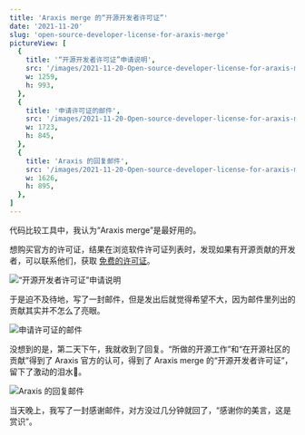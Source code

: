 ```yaml
---
title: 'Araxis merge 的“开源开发者许可证”'
date: '2021-11-20'
slug: 'open-source-developer-license-for-araxis-merge'
pictureView: [
  {
    title: '“开源开发者许可证”申请说明',
    src: '/images/2021-11-20-Open-source-developer-license-for-araxis-merge(1).png',
    w: 1259,
    h: 993,
  },
  {
    title: '申请许可证的邮件',
    src: '/images/2021-11-20-Open-source-developer-license-for-araxis-merge(2).png',
    w: 1723,
    h: 845,
  },
  {
    title: 'Araxis 的回复邮件',
    src: '/images/2021-11-20-Open-source-developer-license-for-araxis-merge(3).png',
    w: 1626,
    h: 895,
  },
]
---
```


代码比较工具中，我认为“Araxis merge”是最好用的。

想购买官方的许可证，结果在浏览软件许可证列表时，发现如果有开源贡献的开发者，可以联系他们，获取 [免费的许可证](https://www.araxis.com/buy/open-source)。

![“开源开发者许可证”申请说明](/images/2021-11-20-Open-source-developer-license-for-araxis-merge(1).png)

于是迫不及待地，写了一封邮件，但是发出后就觉得希望不大，因为邮件里列出的贡献其实并不怎么了亮眼。

![申请许可证的邮件](/images/2021-11-20-Open-source-developer-license-for-araxis-merge(2).png)

没想到的是，第二天下午，我就收到了回复。“所做的开源工作”和“在开源社区的贡献”得到了 Araxis 官方的认可，得到了 Araxis merge 的“开源开发者许可证”，留下了激动的泪水🥳。

![Araxis 的回复邮件](/images/2021-11-20-Open-source-developer-license-for-araxis-merge(3).png)

当天晚上，我写了一封感谢邮件，对方没过几分钟就回了，“感谢你的美言，这是赏识”。
